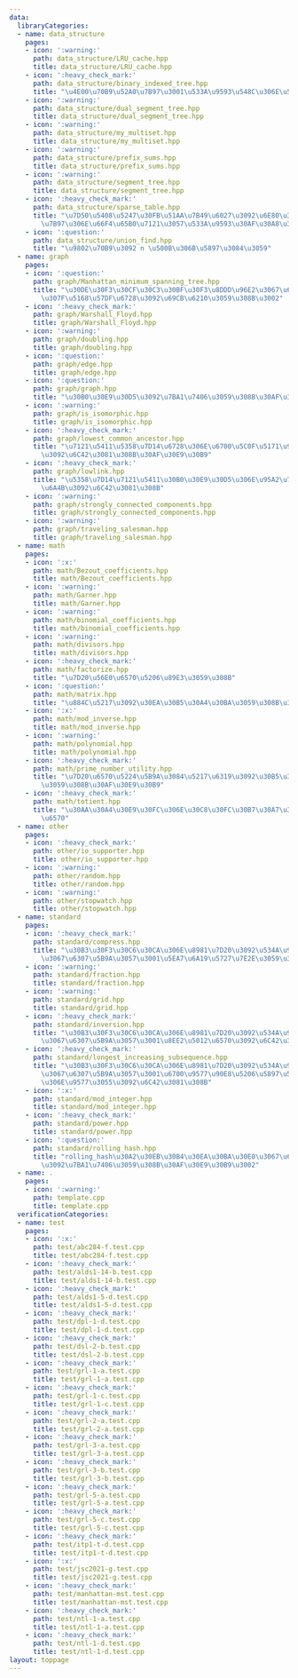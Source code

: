 ```yaml
---
data:
  libraryCategories:
  - name: data_structure
    pages:
    - icon: ':warning:'
      path: data_structure/LRU_cache.hpp
      title: data_structure/LRU_cache.hpp
    - icon: ':heavy_check_mark:'
      path: data_structure/binary_indexed_tree.hpp
      title: "\u4E00\u70B9\u52A0\u7B97\u3001\u533A\u9593\u548C\u306E\u53D6\u5F97"
    - icon: ':warning:'
      path: data_structure/dual_segment_tree.hpp
      title: data_structure/dual_segment_tree.hpp
    - icon: ':warning:'
      path: data_structure/my_multiset.hpp
      title: data_structure/my_multiset.hpp
    - icon: ':warning:'
      path: data_structure/prefix_sums.hpp
      title: data_structure/prefix_sums.hpp
    - icon: ':warning:'
      path: data_structure/segment_tree.hpp
      title: data_structure/segment_tree.hpp
    - icon: ':heavy_check_mark:'
      path: data_structure/sparse_table.hpp
      title: "\u7D50\u5408\u5247\u30FB\u51AA\u7B49\u6027\u3092\u6E80\u305F\u3059\u6F14\
        \u7B97\u306E\u66F4\u65B0\u7121\u3057\u533A\u9593\u30AF\u30A8\u30EA\u51E6\u7406"
    - icon: ':question:'
      path: data_structure/union_find.hpp
      title: "\u9802\u70B9\u3092 n \u500B\u306B\u5897\u3084\u3059"
  - name: graph
    pages:
    - icon: ':question:'
      path: graph/Manhattan_minimum_spanning_tree.hpp
      title: "\u30DE\u30F3\u30CF\u30C3\u30BF\u30F3\u8DDD\u96E2\u3067\u6700\u5C0F\u91CD\
        \u307F\u5168\u57DF\u6728\u3092\u69CB\u6210\u3059\u308B\u3002"
    - icon: ':heavy_check_mark:'
      path: graph/Warshall_Floyd.hpp
      title: graph/Warshall_Floyd.hpp
    - icon: ':warning:'
      path: graph/doubling.hpp
      title: graph/doubling.hpp
    - icon: ':question:'
      path: graph/edge.hpp
      title: graph/edge.hpp
    - icon: ':question:'
      path: graph/graph.hpp
      title: "\u30B0\u30E9\u30D5\u3092\u7BA1\u7406\u3059\u308B\u30AF\u30E9\u30B9\u3002"
    - icon: ':warning:'
      path: graph/is_isomorphic.hpp
      title: graph/is_isomorphic.hpp
    - icon: ':heavy_check_mark:'
      path: graph/lowest_common_ancestor.hpp
      title: "\u7121\u5411\u5358\u7D14\u6728\u306E\u6700\u5C0F\u5171\u901A\u7956\u5148\
        \u3092\u6C42\u3081\u308B\u30AF\u30E9\u30B9"
    - icon: ':heavy_check_mark:'
      path: graph/lowlink.hpp
      title: "\u5358\u7D14\u7121\u5411\u30B0\u30E9\u30D5\u306E\u95A2\u7BC0\u70B9\u30FB\
        \u6A4B\u3092\u6C42\u3081\u308B"
    - icon: ':warning:'
      path: graph/strongly_connected_components.hpp
      title: graph/strongly_connected_components.hpp
    - icon: ':warning:'
      path: graph/traveling_salesman.hpp
      title: graph/traveling_salesman.hpp
  - name: math
    pages:
    - icon: ':x:'
      path: math/Bezout_coefficients.hpp
      title: math/Bezout_coefficients.hpp
    - icon: ':warning:'
      path: math/Garner.hpp
      title: math/Garner.hpp
    - icon: ':warning:'
      path: math/binomial_coefficients.hpp
      title: math/binomial_coefficients.hpp
    - icon: ':warning:'
      path: math/divisors.hpp
      title: math/divisors.hpp
    - icon: ':heavy_check_mark:'
      path: math/factorize.hpp
      title: "\u7D20\u56E0\u6570\u5206\u89E3\u3059\u308B"
    - icon: ':question:'
      path: math/matrix.hpp
      title: "\u884C\u5217\u3092\u30EA\u30B5\u30A4\u30BA\u3059\u308B\u3002"
    - icon: ':x:'
      path: math/mod_inverse.hpp
      title: math/mod_inverse.hpp
    - icon: ':warning:'
      path: math/polynomial.hpp
      title: math/polynomial.hpp
    - icon: ':heavy_check_mark:'
      path: math/prime_number_utility.hpp
      title: "\u7D20\u6570\u5224\u5B9A\u3084\u5217\u6319\u3092\u30B5\u30DD\u30FC\u30C8\
        \u3059\u308B\u30AF\u30E9\u30B9"
    - icon: ':heavy_check_mark:'
      path: math/totient.hpp
      title: "\u30AA\u30A4\u30E9\u30FC\u306E\u30C8\u30FC\u30B7\u30A7\u30F3\u30C8\u95A2\
        \u6570"
  - name: other
    pages:
    - icon: ':heavy_check_mark:'
      path: other/io_supporter.hpp
      title: other/io_supporter.hpp
    - icon: ':warning:'
      path: other/random.hpp
      title: other/random.hpp
    - icon: ':warning:'
      path: other/stopwatch.hpp
      title: other/stopwatch.hpp
  - name: standard
    pages:
    - icon: ':heavy_check_mark:'
      path: standard/compress.hpp
      title: "\u30B3\u30F3\u30C6\u30CA\u306E\u8981\u7D20\u3092\u534A\u958B\u533A\u9593\
        \u3067\u6307\u5B9A\u3057\u3001\u5EA7\u6A19\u5727\u7E2E\u3059\u308B"
    - icon: ':warning:'
      path: standard/fraction.hpp
      title: standard/fraction.hpp
    - icon: ':warning:'
      path: standard/grid.hpp
      title: standard/grid.hpp
    - icon: ':heavy_check_mark:'
      path: standard/inversion.hpp
      title: "\u30B3\u30F3\u30C6\u30CA\u306E\u8981\u7D20\u3092\u534A\u958B\u533A\u9593\
        \u3067\u6307\u5B9A\u3057\u3001\u8EE2\u5012\u6570\u3092\u6C42\u3081\u308B"
    - icon: ':heavy_check_mark:'
      path: standard/longest_increasing_subsequence.hpp
      title: "\u30B3\u30F3\u30C6\u30CA\u306E\u8981\u7D20\u3092\u534A\u958B\u533A\u9593\
        \u3067\u6307\u5B9A\u3057\u3001\u6700\u9577\u90E8\u5206\u5897\u52A0\u5217\u306E\
        \u306E\u9577\u3055\u3092\u6C42\u3081\u308B"
    - icon: ':x:'
      path: standard/mod_integer.hpp
      title: standard/mod_integer.hpp
    - icon: ':heavy_check_mark:'
      path: standard/power.hpp
      title: standard/power.hpp
    - icon: ':question:'
      path: standard/rolling_hash.hpp
      title: "rolling_hash\u30A2\u30EB\u30B4\u30EA\u30BA\u30E0\u3067\u6587\u5B57\u5217\
        \u3092\u7BA1\u7406\u3059\u308B\u30AF\u30E9\u30B9\u3002"
  - name: .
    pages:
    - icon: ':warning:'
      path: template.cpp
      title: template.cpp
  verificationCategories:
  - name: test
    pages:
    - icon: ':x:'
      path: test/abc284-f.test.cpp
      title: test/abc284-f.test.cpp
    - icon: ':heavy_check_mark:'
      path: test/alds1-14-b.test.cpp
      title: test/alds1-14-b.test.cpp
    - icon: ':heavy_check_mark:'
      path: test/alds1-5-d.test.cpp
      title: test/alds1-5-d.test.cpp
    - icon: ':heavy_check_mark:'
      path: test/dpl-1-d.test.cpp
      title: test/dpl-1-d.test.cpp
    - icon: ':heavy_check_mark:'
      path: test/dsl-2-b.test.cpp
      title: test/dsl-2-b.test.cpp
    - icon: ':heavy_check_mark:'
      path: test/grl-1-a.test.cpp
      title: test/grl-1-a.test.cpp
    - icon: ':heavy_check_mark:'
      path: test/grl-1-c.test.cpp
      title: test/grl-1-c.test.cpp
    - icon: ':heavy_check_mark:'
      path: test/grl-2-a.test.cpp
      title: test/grl-2-a.test.cpp
    - icon: ':heavy_check_mark:'
      path: test/grl-3-a.test.cpp
      title: test/grl-3-a.test.cpp
    - icon: ':heavy_check_mark:'
      path: test/grl-3-b.test.cpp
      title: test/grl-3-b.test.cpp
    - icon: ':heavy_check_mark:'
      path: test/grl-5-a.test.cpp
      title: test/grl-5-a.test.cpp
    - icon: ':heavy_check_mark:'
      path: test/grl-5-c.test.cpp
      title: test/grl-5-c.test.cpp
    - icon: ':heavy_check_mark:'
      path: test/itp1-t-d.test.cpp
      title: test/itp1-t-d.test.cpp
    - icon: ':x:'
      path: test/jsc2021-g.test.cpp
      title: test/jsc2021-g.test.cpp
    - icon: ':heavy_check_mark:'
      path: test/manhattan-mst.test.cpp
      title: test/manhattan-mst.test.cpp
    - icon: ':heavy_check_mark:'
      path: test/ntl-1-a.test.cpp
      title: test/ntl-1-a.test.cpp
    - icon: ':heavy_check_mark:'
      path: test/ntl-1-d.test.cpp
      title: test/ntl-1-d.test.cpp
layout: toppage
---
```

